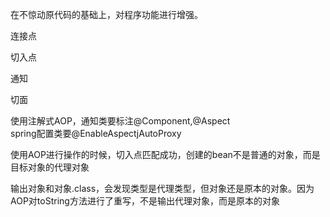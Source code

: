 在不惊动原代码的基础上，对程序功能进行增强。


连接点

切入点

通知

切面


使用注解式AOP，通知类要标注@Component,@Aspect  
spring配置类要@EnableAspectjAutoProxy

使用AOP进行操作的时候，切入点匹配成功，创建的bean不是普通的对象，而是目标对象的代理对象

输出对象和对象.class，会发现类型是代理类型，但对象还是原本的对象。因为AOP对toString方法进行了重写，不是输出代理对象，而是原本的对象